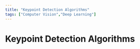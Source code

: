 ```yaml
---
title: "Keypoint Detection Algorithms"
tags: ["Computer Vision","Deep Learning"]
---
```


# Keypoint Detection Algorithms